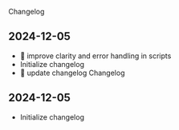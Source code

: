 Changelog
## 2024-12-05
  - 🔨 improve clarity and error handling in scripts
  -  Initialize changelog
  - 🔧 update changelog
Changelog
## 2024-12-05
  -  Initialize changelog
